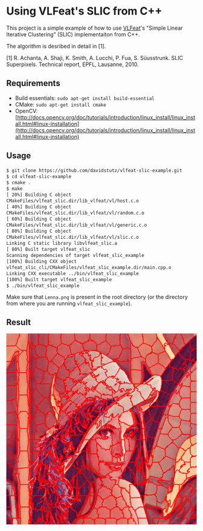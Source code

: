 # Using VLFeat's SLIC from C++

This project is a simple example of how to use [VLFeat](http://www.vlfeat.org/)'s "Simple Linear Iterative Clustering" (SLIC) implementaiton from C++.

The algorithm is desribed in detail in [1].

[1] R. Achanta, A. Shaji, K. Smith, A. Lucchi, P. Fua, S. Süusstrunk. SLIC Superpixels. Technical
report, EPFL, Lausanne, 2010.

## Requirements

* Build essentials: `sudo apt-get install build-essential`
* CMake: `sudo apt-get install cmake`
* OpenCV: [http://docs.opencv.org/doc/tutorials/introduction/linux_install/linux_install.html#linux-installation](http://docs.opencv.org/doc/tutorials/introduction/linux_install/linux_install.html#linux-installation)

## Usage

    $ git clone https://github.com/davidstutz/vlfeat-slic-example.git
    $ cd vlfeat-slic-example
    $ cmake .
    $ make
    [ 20%] Building C object CMakeFiles/vlfeat_slic.dir/lib_vlfeat/vl/host.c.o
    [ 40%] Building C object CMakeFiles/vlfeat_slic.dir/lib_vlfeat/vl/random.c.o
    [ 60%] Building C object CMakeFiles/vlfeat_slic.dir/lib_vlfeat/vl/generic.c.o
    [ 80%] Building C object CMakeFiles/vlfeat_slic.dir/lib_vlfeat/vl/slic.c.o
    Linking C static library libvlfeat_slic.a
    [ 80%] Built target vlfeat_slic
    Scanning dependencies of target vlfeat_slic_example
    [100%] Building CXX object vlfeat_slic_cli/CMakeFiles/vlfeat_slic_example.dir/main.cpp.o
    Linking CXX executable ../bin/vlfeat_slic_example
    [100%] Built target vlfeat_slic_example
    $ ./bin/vlfeat_slic_example
    
Make sure that `Lenna.png` is present in the root directory (or the directory from where you are running `vlfeat_slic_example`).

## Result

![Superpixel segmentation of `Lenna.png`.](Lenna_contours.png?raw=true "Superpixel segmentation of `Lenna.png`.")
